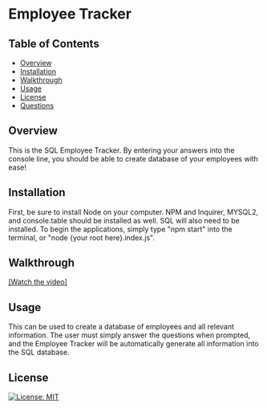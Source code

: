 # Employee Tracker

## Table of Contents
* [Overview](#Overview)
* [Installation](#Installation)
* [Walkthrough](#Walkthrough)
* [Usage](#Usage)
* [License](#License) 
* [Questions](#Questions)

## Overview
This is the SQL Employee Tracker. By entering your answers into the console line, you should be able to create database of your employees with ease!

## Installation
First, be sure to install Node on your computer. NPM and Inquirer, MYSQL2, and console.table should be installed as well. SQL will also need to be installed. 
To begin the applications, simply type "npm start" into the terminal, or "node {your root here}.index.js".

## Walkthrough
[[Watch the video]](https://youtu.be/oCszNTlQoVo)


## Usage
This can be used to create a database of employees and all relevant information. The user must simply answer the questions when prompted, and the Employee Tracker will be automatically generate all information into the SQL database.


## License

[![License: MIT](https://img.shields.io/badge/License-MIT-yellow.svg)](https://opensource.org/licenses/MIT)
            

    
